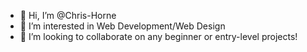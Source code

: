 - 👋 Hi, I’m @Chris-Horne
- 👀 I’m interested in Web Development/Web Design
- 💞️ I’m looking to collaborate on any beginner or entry-level projects!


<!---
Chris-Horne/Chris-Horne is a ✨ special ✨ repository because its `README.md` (this file) appears on your GitHub profile.
You can click the Preview link to take a look at your changes.
--->
